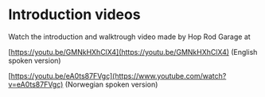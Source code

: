 # Introduction videos

Watch the introduction and walktrough video made by Hop Rod Garage at 

[https://youtu.be/GMNkHXhClX4](https://youtu.be/GMNkHXhClX4) \(English spoken version\)

[https://youtu.be/eA0ts87FVgc](https://www.youtube.com/watch?v=eA0ts87FVgc) \(Norwegian spoken version\)  
  




